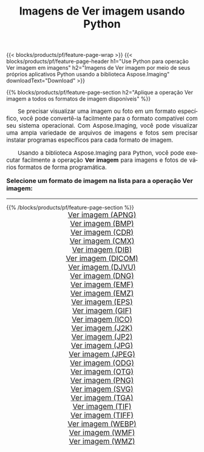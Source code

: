 ﻿---
title: Imagens de Ver imagem usando Python 
weight: 3920
url: /pt/python-net/viewer/ 
lang: pt
langdirlevel: 2
locales: zh-hans,ja,it,ru,de,es,fr,nl,id,lt,pl,pt,vi,tr,ko,zh-hant,ar,hi,th,sv,cs,uk,he
description: Aplicando a biblioteca Aspose.Imaging a imagens e fotos de Ver imagem usando seus próprios aplicativos Python e APIs de servidor.
---

{{< blocks/products/pf/feature-page-wrap >}}
{{< blocks/products/pf/feature-page-header h1="Use Python para operação Ver imagem em imagens" h2="Imagens de Ver imagem por meio de seus próprios aplicativos Python usando a biblioteca Aspose.Imaging" downloadText="Download" >}}


{{% blocks/products/pf/feature-page-section  h2="Aplique a operação Ver imagem a todos os formatos de imagem disponíveis" %}}
<p align="justify" style="text-indent:2em;font-size:15px;">
Se precisar visualizar uma imagem ou foto em um formato específico, você pode convertê-la facilmente para o formato compatível com seu sistema operacional. Com Aspose.Imaging, você pode visualizar uma ampla variedade de arquivos de imagens e fotos sem precisar instalar programas específicos para cada formato de imagem.
</p>
<p align="justify" style="text-indent:2em;font-size:15px;">
Usando a biblioteca Aspose.Imaging para Python, você pode executar facilmente a operação <b>Ver imagem</b> para imagens e fotos de vários formatos de forma programática.
</p>
<h3 style="margin-top:16px;">
Selecione um formato de imagem na lista para a operação Ver imagem:
</h3>
<hr/>
{{% /blocks/products/pf/feature-page-section %}}
<div class="container-fluid productfamilypage bg-gray">
    <div class="convertypes bg-gray agp-content section">
        <div class="container">
		<div class="row other-converters" style="gap: 10px;font-size: 19px;text-align:center;">
		    <div class='col-md-3 other-converter remove-lp remove-rp'><a href="/imaging/pt/python-net/viewer/apng/" style="padding:15px;">Ver imagem (APNG)</a></div><div class='col-md-3 other-converter remove-lp remove-rp'><a href="/imaging/pt/python-net/viewer/bmp/" style="padding:15px;">Ver imagem (BMP)</a></div><div class='col-md-3 other-converter remove-lp remove-rp'><a href="/imaging/pt/python-net/viewer/cdr/" style="padding:15px;">Ver imagem (CDR)</a></div><div class='col-md-3 other-converter remove-lp remove-rp'><a href="/imaging/pt/python-net/viewer/cmx/" style="padding:15px;">Ver imagem (CMX)</a></div><div class='col-md-3 other-converter remove-lp remove-rp'><a href="/imaging/pt/python-net/viewer/dib/" style="padding:15px;">Ver imagem (DIB)</a></div><div class='col-md-3 other-converter remove-lp remove-rp'><a href="/imaging/pt/python-net/viewer/dicom/" style="padding:15px;">Ver imagem (DICOM)</a></div><div class='col-md-3 other-converter remove-lp remove-rp'><a href="/imaging/pt/python-net/viewer/djvu/" style="padding:15px;">Ver imagem (DJVU)</a></div><div class='col-md-3 other-converter remove-lp remove-rp'><a href="/imaging/pt/python-net/viewer/dng/" style="padding:15px;">Ver imagem (DNG)</a></div><div class='col-md-3 other-converter remove-lp remove-rp'><a href="/imaging/pt/python-net/viewer/emf/" style="padding:15px;">Ver imagem (EMF)</a></div><div class='col-md-3 other-converter remove-lp remove-rp'><a href="/imaging/pt/python-net/viewer/emz/" style="padding:15px;">Ver imagem (EMZ)</a></div><div class='col-md-3 other-converter remove-lp remove-rp'><a href="/imaging/pt/python-net/viewer/eps/" style="padding:15px;">Ver imagem (EPS)</a></div><div class='col-md-3 other-converter remove-lp remove-rp'><a href="/imaging/pt/python-net/viewer/gif/" style="padding:15px;">Ver imagem (GIF)</a></div><div class='col-md-3 other-converter remove-lp remove-rp'><a href="/imaging/pt/python-net/viewer/ico/" style="padding:15px;">Ver imagem (ICO)</a></div><div class='col-md-3 other-converter remove-lp remove-rp'><a href="/imaging/pt/python-net/viewer/j2k/" style="padding:15px;">Ver imagem (J2K)</a></div><div class='col-md-3 other-converter remove-lp remove-rp'><a href="/imaging/pt/python-net/viewer/jp2/" style="padding:15px;">Ver imagem (JP2)</a></div><div class='col-md-3 other-converter remove-lp remove-rp'><a href="/imaging/pt/python-net/viewer/jpg/" style="padding:15px;">Ver imagem (JPG)</a></div><div class='col-md-3 other-converter remove-lp remove-rp'><a href="/imaging/pt/python-net/viewer/jpeg/" style="padding:15px;">Ver imagem (JPEG)</a></div><div class='col-md-3 other-converter remove-lp remove-rp'><a href="/imaging/pt/python-net/viewer/odg/" style="padding:15px;">Ver imagem (ODG)</a></div><div class='col-md-3 other-converter remove-lp remove-rp'><a href="/imaging/pt/python-net/viewer/otg/" style="padding:15px;">Ver imagem (OTG)</a></div><div class='col-md-3 other-converter remove-lp remove-rp'><a href="/imaging/pt/python-net/viewer/png/" style="padding:15px;">Ver imagem (PNG)</a></div><div class='col-md-3 other-converter remove-lp remove-rp'><a href="/imaging/pt/python-net/viewer/svg/" style="padding:15px;">Ver imagem (SVG)</a></div><div class='col-md-3 other-converter remove-lp remove-rp'><a href="/imaging/pt/python-net/viewer/tga/" style="padding:15px;">Ver imagem (TGA)</a></div><div class='col-md-3 other-converter remove-lp remove-rp'><a href="/imaging/pt/python-net/viewer/tif/" style="padding:15px;">Ver imagem (TIF)</a></div><div class='col-md-3 other-converter remove-lp remove-rp'><a href="/imaging/pt/python-net/viewer/tiff/" style="padding:15px;">Ver imagem (TIFF)</a></div><div class='col-md-3 other-converter remove-lp remove-rp'><a href="/imaging/pt/python-net/viewer/webp/" style="padding:15px;">Ver imagem (WEBP)</a></div><div class='col-md-3 other-converter remove-lp remove-rp'><a href="/imaging/pt/python-net/viewer/wmf/" style="padding:15px;">Ver imagem (WMF)</a></div><div class='col-md-3 other-converter remove-lp remove-rp'><a href="/imaging/pt/python-net/viewer/wmz/" style="padding:15px;">Ver imagem (WMZ)</a></div>
                </div>
        </div>
    </div>
</div>
<br/>
